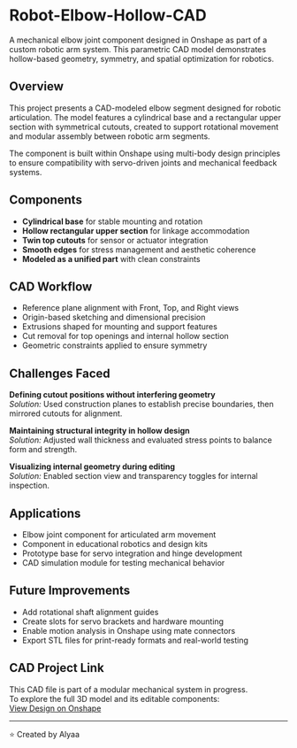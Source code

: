 # Robot-Elbow-Hollow-CAD


A mechanical elbow joint component designed in Onshape as part of a custom robotic arm system. This parametric CAD model demonstrates hollow-based geometry, symmetry, and spatial optimization for robotics.

## Overview

This project presents a CAD-modeled elbow segment designed for robotic articulation. The model features a cylindrical base and a rectangular upper section with symmetrical cutouts, created to support rotational movement and modular assembly between robotic arm segments.

The component is built within Onshape using multi-body design principles to ensure compatibility with servo-driven joints and mechanical feedback systems.

## Components

- **Cylindrical base** for stable mounting and rotation  
- **Hollow rectangular upper section** for linkage accommodation  
- **Twin top cutouts** for sensor or actuator integration  
- **Smooth edges** for stress management and aesthetic coherence  
- **Modeled as a unified part** with clean constraints  

## CAD Workflow

- Reference plane alignment with Front, Top, and Right views  
- Origin-based sketching and dimensional precision  
- Extrusions shaped for mounting and support features  
- Cut removal for top openings and internal hollow section  
- Geometric constraints applied to ensure symmetry  

## Challenges Faced

**Defining cutout positions without interfering geometry**  
*Solution:* Used construction planes to establish precise boundaries, then mirrored cutouts for alignment.

**Maintaining structural integrity in hollow design**  
*Solution:* Adjusted wall thickness and evaluated stress points to balance form and strength.

**Visualizing internal geometry during editing**  
*Solution:* Enabled section view and transparency toggles for internal inspection.

## Applications

- Elbow joint component for articulated arm movement  
- Component in educational robotics and design kits  
- Prototype base for servo integration and hinge development  
- CAD simulation module for testing mechanical behavior  

## Future Improvements

- Add rotational shaft alignment guides  
- Create slots for servo brackets and hardware mounting  
- Enable motion analysis in Onshape using mate connectors  
- Export STL files for print-ready formats and real-world testing  

## CAD Project Link

This CAD file is part of a modular mechanical system in progress.  
To explore the full 3D model and its editable components:  
[View Design on Onshape](https://cad.onshape.com/documents/774ab93257669b3f2dafd275/w/f4b8b50bdbfe3d565e5f6263/e/c5190939ffd26c86b6dcee03?renderMode=0&uiState=68887659d54aa521d993860d)

---

⭐ Created by Alyaa
